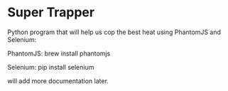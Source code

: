 # Super Trapper 
Python program that will help us cop the best heat using PhantomJS and Selenium:

PhantomJS: brew install phantomjs

Selenium: pip install selenium

will add more documentation later.

